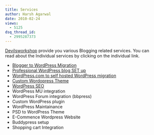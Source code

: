 ```yaml
---
title: Services
author: Harsh Agarwal
date: 2010-02-24
views:
  - 5125
dsq_thread_id:
  - 2995287373
---
```

[Devilsworkshop][1] provide you various Blogging related services. You can read about the Individual services by clicking on the individual link.

  * [Blogger to WordPress Migration][2]
  * <a title="Professional WordPress blog set up" href="http://devilsworkshop.org/professional-wordpress-blog-set-up/" target="_blank">Professional WordPress blog SET up</a>
  * [WordPress.com to self hosted WordPress migration][3]
  * <a title="Custom WordPress Theme service" href="http://devilsworkshop.org/custom-wordpress-theme-service/" target="_blank">Custom Wordopress Theme</a>
  * [WordPress SEO][4]
  * WordPress MU integration
  * WordPress Forum integration (bbpress)
  * Custom WordPress plugin
  * WordPress Maintainance
  * PSD to WordPress Theme
  * E-Commence Wordpress Website
  * Buddypress setup
  * Shopping cart Integration

 [1]: http://devilsworkshop.org/
 [2]: http://devilsworkshop.org/blogger-to-wordpress-migration/ "Blogger to WordPress migration service"
 [3]: http://devilsworkshop.org/wordpress-com-to-self-hosted-wordpress-migration/
 [4]: http://devilsworkshop.org/wordpress-seo-service/
